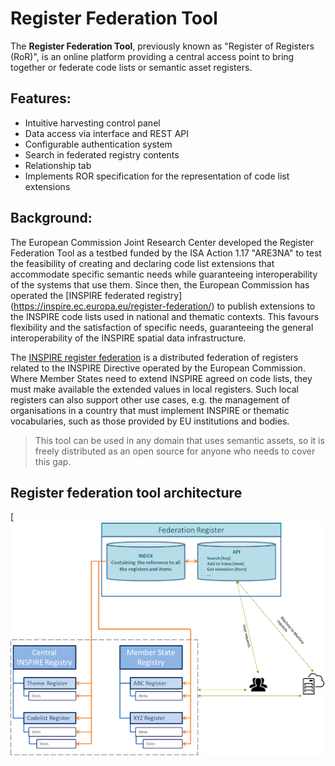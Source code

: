 # Register Federation Tool


The **Register Federation Tool**, previously known as "Register of Registers (RoR)", is an online platform providing a central access point to bring together or federate code lists or semantic asset registers. 

## Features:

- Intuitive harvesting control panel
- Data access via interface and REST API
- Configurable authentication system
- Search in federated registry contents
- Relationship tab
- Implements ROR specification for the representation of code list extensions

## Background:
The European Commission Joint Research Center developed the Register Federation Tool as a testbed funded by the ISA Action 1.17 "ARE3NA" to test the feasibility of creating and declaring code list extensions that accommodate specific semantic needs while guaranteeing interoperability of the systems that use them. Since then, the European Commission has operated the [INSPIRE federated registry] (https://inspire.ec.europa.eu/register-federation/) to publish extensions to the INSPIRE code lists used in national and thematic contexts. This favours flexibility and the satisfaction of specific needs, guaranteeing the general interoperability of the INSPIRE spatial data infrastructure.

The [INSPIRE register federation](https://inspire.ec.europa.eu/register-federation/) is a distributed federation of registers related to the INSPIRE Directive operated by the European Commission. Where Member States need to extend INSPIRE agreed on code lists, they must make available the extended values in local registers. Such local registers can also support other use cases, e.g. the management of organisations in a country that must implement INSPIRE or thematic vocabularies, such as those provided by EU institutions and bodies. 

> This tool can be used in any domain that uses semantic assets, so it is freely distributed as an open source for anyone who needs to cover this gap.

## Register federation tool architecture

[![Architecture scheme](documentation/images/scheme.png)
